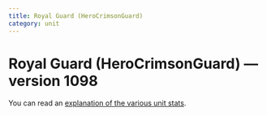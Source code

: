 ```yaml
---
title: Royal Guard (HeroCrimsonGuard)
category: unit
---
```


# Royal Guard (HeroCrimsonGuard) — version 1098

You can read an [explanation  of the various unit stats](unitexplained.md).


